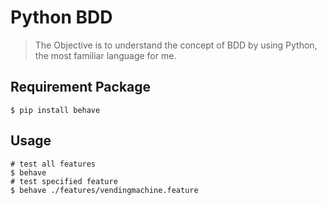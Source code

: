 # Python BDD
> The Objective is to understand the concept of BDD by using Python, the most familiar language for me.


## Requirement Package
```
$ pip install behave
```

## Usage
```
# test all features
$ behave
# test specified feature
$ behave ./features/vendingmachine.feature 
```